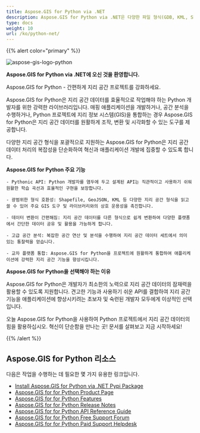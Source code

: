```yaml
---
title: Aspose.GIS for Python via .NET
description: Aspose.GIS for Python via .NET은 다양한 파일 형식(GDB, KML, Shapefile, ESRI, GEOJson, GeoTiff 등)에 저장된 지리 공간 데이터를 쉽게 작업할 수 있도록 Python 개발자를 위해 설계되었습니다. 
type: docs
weight: 10
url: /ko/python-net/
---
```


{{% alert color="primary" %}}

![aspose-gis-logo-python](aspose-gis-for-python-via-net_1.png)

**Aspose.GIS for Python via .NET에 오신 것을 환영합니다.**

Aspose.GIS for Python - 간편하게 지리 공간 프로젝트를 강화하세요.

Aspose.GIS for Python은 지리 공간 데이터를 효율적으로 작업해야 하는 Python 개발자를 위한 강력한 라이브러리입니다. 매핑 애플리케이션을 개발하거나, 공간 분석을 수행하거나, Python 프로젝트에 지리 정보 시스템(GIS)을 통합하는 경우 Aspose.GIS for Python은 지리 공간 데이터를 원활하게 조작, 변환 및 시각화할 수 있는 도구를 제공합니다.

다양한 지리 공간 형식을 포괄적으로 지원하는 Aspose.GIS for Python은 지리 공간 데이터 처리의 복잡성을 단순화하여 혁신과 애플리케이션 개발에 집중할 수 있도록 합니다.

**Aspose.GIS for Python 주요 기능**

    - Pythonic API: Python 개발자를 염두에 두고 설계된 API는 직관적이고 사용하기 쉬워 원활한 학습 곡선과 효율적인 구현을 보장합니다.

    - 광범위한 형식 호환성: Shapefile, GeoJSON, KML 등 다양한 지리 공간 형식을 읽고 쓸 수 있어 주요 GIS 도구 및 라이브러리와의 상호 운용성을 촉진합니다.

    - 데이터 변환이 간편해짐: 지리 공간 데이터를 다른 형식으로 쉽게 변환하여 다양한 플랫폼에서 간단한 데이터 공유 및 활용을 가능하게 합니다.

    - 고급 공간 분석: 복잡한 공간 연산 및 분석을 수행하여 지리 공간 데이터 세트에서 의미 있는 통찰력을 얻습니다.

    - 교차 플랫폼 통합: Aspose.GIS for Python을 프로젝트에 원활하게 통합하여 애플리케이션에 강력한 지리 공간 기능을 향상시킵니다.

**Aspose.GIS for Python을 선택해야 하는 이유**

Aspose.GIS for Python은 개발자가 최소한의 노력으로 지리 공간 데이터의 잠재력을 활용할 수 있도록 지원합니다. 견고한 기능과 사용하기 쉬운 API를 결합하여 지리 공간 기능을 애플리케이션에 향상시키려는 초보자 및 숙련된 개발자 모두에게 이상적인 선택입니다.

오늘 Aspose.GIS for Python을 사용하여 Python 프로젝트에서 지리 공간 데이터의 힘을 활용하십시오. 혁신이 단순함을 만나는 곳! 문서를 살펴보고 지금 시작하세요!

{{% /alert %}}

## **Aspose.GIS for Python 리소스**

다음은 작업을 수행하는 데 필요한 몇 가지 유용한 링크입니다.

- [Install Aspose.GIS for Python via .NET Pypi Package](https://pypi.org/project/aspose-gis/)
- [Aspose.GIS for for Python Product Page](https://products.aspose.com/gis/python-net/)
- [Aspose.GIS for for Python Features](/gis/python-net/features/)
- [Aspose.GIS for for Python Release Notes](https://releases.aspose.com/gis/python-net/release-notes/)
- [Aspose.GIS for for Python API Reference Guide](https://reference.aspose.com/gis/python-net)
- [Aspose.GIS for for Python Free Support Forum](https://forum.aspose.com/c/gis/33)
- [Aspose.GIS for for Python Paid Support Helpdesk](https://helpdesk.aspose.com/)

